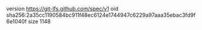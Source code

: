 version https://git-lfs.github.com/spec/v1
oid sha256:2a35cc1190584bc911f48ec6124e1744947c6229a97aaa35ebac3fd9f6e1040f
size 1148
